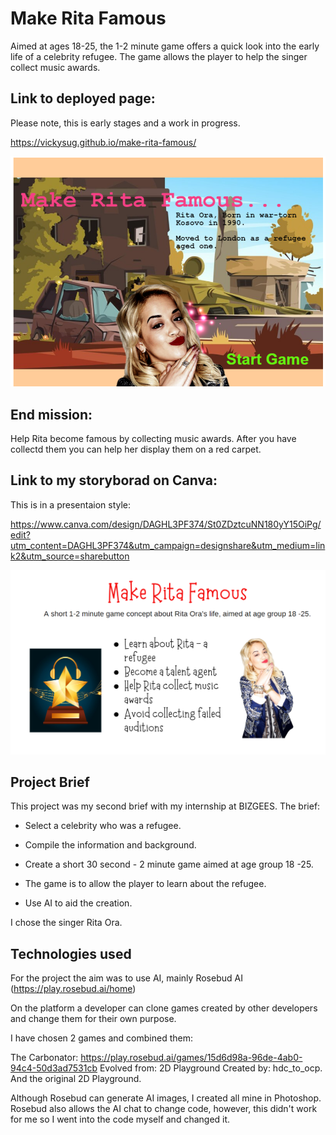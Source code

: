 # Make Rita Famous
Aimed at ages 18-25, the 1-2 minute game offers a quick look into the early life of a celebrity refugee. The game allows the player to help the singer collect music awards.

## Link to deployed page: 

Please note, this is early stages and a work in progress. 

https://vickysug.github.io/make-rita-famous/

![alt text](images/start.scrn.shot.png)

## End mission:
Help Rita become famous by collecting music awards. After you have collectd them you can help her display them on a red carpet.

## Link to my storyborad on Canva: 

This is in a presentaion style:

https://www.canva.com/design/DAGHL3PF374/St0ZDztcuNN180yY15OiPg/edit?utm_content=DAGHL3PF374&utm_campaign=designshare&utm_medium=link2&utm_source=sharebutton

![alt text](images/canva.png)

## Project Brief

This project was my second brief with my internship at BIZGEES. The brief:

* Select a celebrity who was a refugee.

* Compile the information and background.

* Create a short 30 second - 2 minute game aimed at age group 18 -25.

* The game is to allow the player to learn about the refugee.

* Use AI to aid the creation.

I chose the singer Rita Ora.

## Technologies used

For the project the aim was to use AI, mainly Rosebud AI (https://play.rosebud.ai/home)

On the platform a developer can clone games created by other developers and change them for their own purpose. 

I have chosen 2 games and combined them: 

The Carbonator: https://play.rosebud.ai/games/15d6d98a-96de-4ab0-94c4-50d3ad7531cb  Evolved from: 2D Playground 
Created by: hdc_to_ocp.  And the original 2D Playground.



Although Rosebud can generate AI images, I created all mine in Photoshop. 
Rosebud also allows the AI chat to change code, however, this didn't work for me so I went into the code myself and changed it. 


